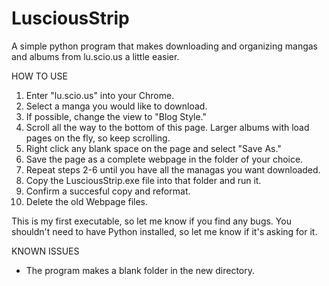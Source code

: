 # LusciousStrip
A simple python program that makes downloading and organizing mangas and albums from lu.scio.us a little easier.

HOW TO USE
  1. Enter "lu.scio.us" into your Chrome.
  2. Select a manga you would like to download.
  3. If possible, change the view to "Blog Style."
  4. Scroll all the way to the bottom of this page. Larger albums with load pages on the fly, so keep scrolling.
  5. Right click any blank space on the page and select "Save As."
  6. Save the page as a complete webpage in the folder of your choice.
  7. Repeat steps 2-6 until you have all the managas you want downloaded.
  8. Copy the LusciousStrip.exe file into that folder and run it.
  9. Confirm a succesful copy and reformat.
  10. Delete the old Webpage files.

This is my first executable, so let me know if you find any bugs. You shouldn't need to have Python installed, so let me know if it's asking for it.

KNOWN ISSUES
* The program makes a blank folder in the new directory.
